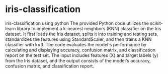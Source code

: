 # iris-classification
iris-classification using python
The provided Python code utilizes the scikit-learn library to implement a k-nearest neighbors (KNN) classifier on the Iris dataset. It first loads the Iris dataset, splits it into training and testing sets, standardizes the features using StandardScaler, and then trains a KNN classifier with k=3. The code evaluates the model's performance by calculating and displaying accuracy, confusion matrix, and classification report on the test set. The input includes features (X) and target labels (y) from the Iris dataset, and the output consists of the model's accuracy, confusion matrix, and classification report.
